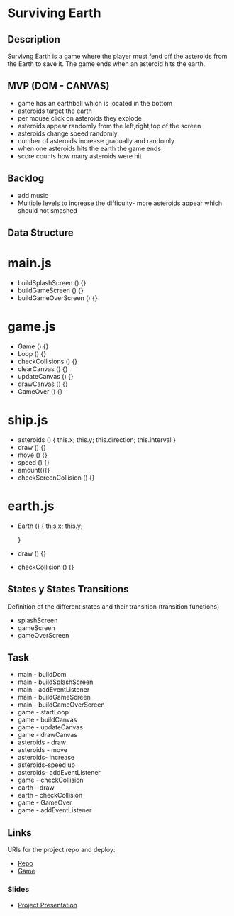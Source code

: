 # Surviving Earth

## Description

Survivng Earth is a game where the player must fend off the asteroids from the Earth to save it.
The game ends when an asteroid hits the earth.

## MVP (DOM - CANVAS)

- game has an earthball which is located in the bottom
- asteroids target the earth
- per mouse click on asteroids they explode
- asteroids appear randomly from the left,right,top of the screen
- asteroids change speed randomly
- number of asteroids increase gradually and randomly
- when one asteroids hits the earth the game ends
- score counts how many asteroids were hit

## Backlog

- add music
- Multiple levels to increase the difficulty- more asteroids appear which should not smashed

## Data Structure

# main.js

- buildSplashScreen () {}
- buildGameScreen () {}
- buildGameOverScreen () {}

# game.js

- Game () {}
- Loop () {}
- checkCollisions () {}
- clearCanvas () {}
- updateCanvas () {}
- drawCanvas () {}
- GameOver () {}

# ship.js

- asteroids () {
  this.x;
  this.y;
  this.direction;
  this.interval
  }
- draw () {}
- move () {}
- speed () {}
- amount(){}
- checkScreenCollision () {}

# earth.js

- Earth () {
  this.x;
  this.y;

  }

- draw () {}

- checkCollision () {}

## States y States Transitions

Definition of the different states and their transition (transition functions)

- splashScreen
- gameScreen
- gameOverScreen

## Task

- main - buildDom
- main - buildSplashScreen
- main - addEventListener
- main - buildGameScreen
- main - buildGameOverScreen
- game - startLoop
- game - buildCanvas
- game - updateCanvas
- game - drawCanvas
- asteroids - draw
- asteroids - move
- asteroids- increase
- asteroids-speed up
- asteroids- addEventListener
- game - checkCollision
- earth - draw
- earth - checkCollision
- game - GameOver
- game - addEventListener

## Links

URls for the project repo and deploy:

- [Repo](https://github.com/l-goede/surviving-earth)
- [Game](https://l-goede.github.io/surviving-earth/)

### Slides

- [Project Presentation](https://docs.google.com/presentation/d/1SD9l5ZXs7N8Ts6TwTwtMXGvqA-bsNa9RsthabSkUW7E/edit?usp=sharing)
